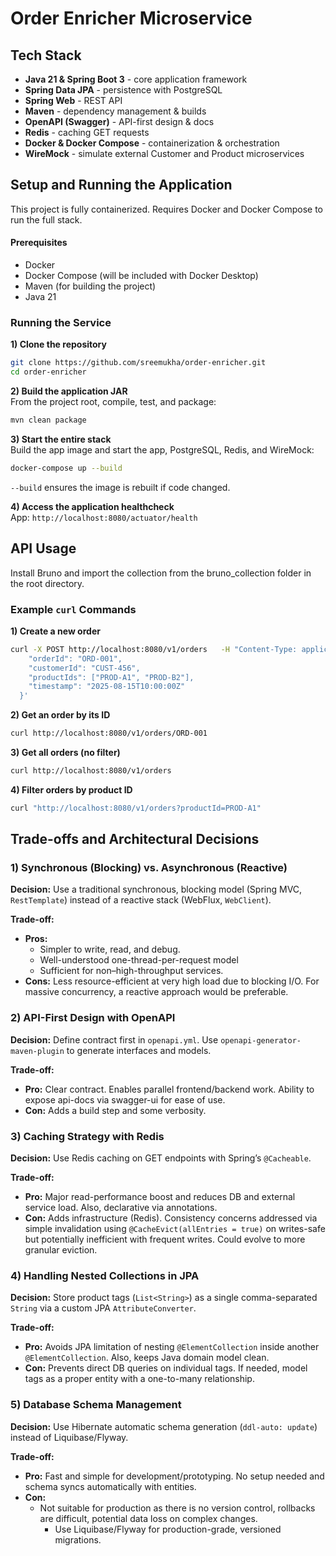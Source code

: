 # Order Enricher Microservice

## Tech Stack
- **Java 21 & Spring Boot 3** - core application framework
- **Spring Data JPA** - persistence with PostgreSQL
- **Spring Web** - REST API
- **Maven** - dependency management & builds
- **OpenAPI (Swagger)** - API-first design & docs
- **Redis** - caching GET requests
- **Docker & Docker Compose** - containerization & orchestration
- **WireMock** - simulate external Customer and Product microservices

## Setup and Running the Application

This project is fully containerized. Requires Docker and Docker Compose to run the full stack.

#### Prerequisites
- Docker
- Docker Compose (will be included with Docker Desktop)
- Maven (for building the project)
- Java 21

### Running the Service

**1) Clone the repository**
```bash
git clone https://github.com/sreemukha/order-enricher.git
cd order-enricher
```

**2) Build the application JAR**  
From the project root, compile, test, and package:
```bash
mvn clean package
```

**3) Start the entire stack**  
Build the app image and start the app, PostgreSQL, Redis, and WireMock:
```bash
docker-compose up --build
```
`--build` ensures the image is rebuilt if code changed.

**4) Access the application healthcheck**  
App: `http://localhost:8080/actuator/health`

## API Usage
Install Bruno and import the collection from the bruno_collection folder in the root directory.

### Example `curl` Commands

**1) Create a new order**
```bash
curl -X POST http://localhost:8080/v1/orders   -H "Content-Type: application/json"   -d '{
    "orderId": "ORD-001",
    "customerId": "CUST-456",
    "productIds": ["PROD-A1", "PROD-B2"],
    "timestamp": "2025-08-15T10:00:00Z"
  }'
```

**2) Get an order by its ID**
```bash
curl http://localhost:8080/v1/orders/ORD-001
```

**3) Get all orders (no filter)**
```bash
curl http://localhost:8080/v1/orders
```

**4) Filter orders by product ID**
```bash
curl "http://localhost:8080/v1/orders?productId=PROD-A1"
```

## Trade-offs and Architectural Decisions

### 1) Synchronous (Blocking) vs. Asynchronous (Reactive)
**Decision:** Use a traditional synchronous, blocking model (Spring MVC, `RestTemplate`) instead of a reactive stack (WebFlux, `WebClient`).

**Trade-off:**
- **Pros:**
    - Simpler to write, read, and debug.
    - Well-understood one-thread-per-request model
    - Sufficient for non–high-throughput services.
- **Cons:** Less resource-efficient at very high load due to blocking I/O. For massive concurrency, a reactive approach would be preferable.

### 2) API-First Design with OpenAPI
**Decision:** Define contract first in `openapi.yml`. Use `openapi-generator-maven-plugin` to generate interfaces and models.

**Trade-off:**
- **Pro:** Clear contract. Enables parallel frontend/backend work. Ability to expose api-docs via swagger-ui for ease of use.
- **Con:** Adds a build step and some verbosity.

### 3) Caching Strategy with Redis
**Decision:** Use Redis caching on GET endpoints with Spring’s `@Cacheable`.

**Trade-off:**
- **Pro:** Major read-performance boost and reduces DB and external service load. Also, declarative via annotations.
- **Con:** Adds infrastructure (Redis). Consistency concerns addressed via simple invalidation using `@CacheEvict(allEntries = true)` on writes-safe but potentially inefficient with frequent writes. Could evolve to more granular eviction.

### 4) Handling Nested Collections in JPA
**Decision:** Store product tags (`List<String>`) as a single comma-separated `String` via a custom JPA `AttributeConverter`.

**Trade-off:**
- **Pro:** Avoids JPA limitation of nesting `@ElementCollection` inside another `@ElementCollection`. Also, keeps Java domain model clean.
- **Con:** Prevents direct DB queries on individual tags. If needed, model tags as a proper entity with a one-to-many relationship.

### 5) Database Schema Management
**Decision:** Use Hibernate automatic schema generation (`ddl-auto: update`) instead of Liquibase/Flyway.

**Trade-off:**
- **Pro:** Fast and simple for development/prototyping. No setup needed and schema syncs automatically with entities.
- **Con:**
    - Not suitable for production as there is no version control, rollbacks are difficult, potential data loss on complex changes.
        - Use Liquibase/Flyway for production-grade, versioned migrations.
